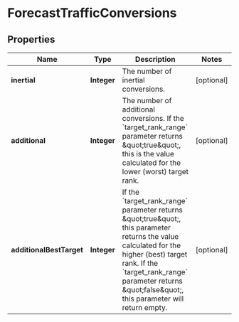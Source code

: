 # ForecastTrafficConversions

## Properties
Name | Type | Description | Notes
------------ | ------------- | ------------- | -------------
**inertial** | **Integer** | The number of inertial conversions. |  [optional]
**additional** | **Integer** | The number of additional conversions.  If the &#x60;target_rank_range&#x60; parameter returns \&quot;true\&quot;, this is the value calculated for the lower (worst) target rank. |  [optional]
**additionalBestTarget** | **Integer** | If the &#x60;target_rank_range&#x60; parameter returns \&quot;true\&quot;, this parameter returns the value calculated for the higher (best) target rank.  If the &#x60;target_rank_range&#x60; parameter returns \&quot;false\&quot;, this parameter will return empty.  |  [optional]
